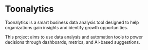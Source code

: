 # Toonalytics

Toonalytics is a smart business data analysis tool designed to help organizations gain insights and identify growth opportunities.

This project aims to use data analysis and automation tools to power decisions through dashboards, metrics, and AI-based suggestions.
